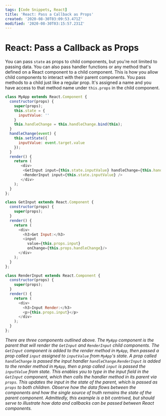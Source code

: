 ```yaml
---
tags: [Code Snippets, React]
title: 'React: Pass a Callback as Props'
created: '2020-08-30T03:09:53.471Z'
modified: '2020-08-30T03:15:57.231Z'
---
```


React: Pass a Callback as Props
===============================

You can pass ```state``` as props to child components, but you're not limited to passing data. You can also pass handler functions or any method that's defined on a React component to a child component. This is how you allow child components to interact with their parent components. You pass methods to a child just like a regular prop. It's assigned a name and you have access to that method name under ```this.props``` in the child component.

``` javascript
class MyApp extends React.Component {
  constructor(props) {
    super(props);
    this.state = {
      inputValue: ''
    }
    this.handleChange = this.handleChange.bind(this);
  }
  handleChange(event) {
    this.setState({
      inputValue: event.target.value
    });
  }
  render() {
    return (
       <div>
        <GetInput input={this.state.inputValue} handleChange={this.handleChange} />
        <RenderInput input={this.state.inputValue} />
       </div>
    );
  }
};

class GetInput extends React.Component {
  constructor(props) {
    super(props);
  }
  render() {
    return (
      <div>
        <h3>Get Input:</h3>
        <input
          value={this.props.input}
          onChange={this.props.handleChange}/>
      </div>
    );
  }
};

class RenderInput extends React.Component {
  constructor(props) {
    super(props);
  }
  render() {
    return (
      <div>
        <h3>Input Render:</h3>
        <p>{this.props.input}</p>
      </div>
    );
  }
};
```

*There are three components outlined above. The ```MyApp``` component is the parent that will render the ```GetInput``` and ```RenderInput``` child components. The ```GetInput``` component is added to the render method in ```MyApp```, then passed a prop called ```input``` assigned to ```inputValue``` from ```MyApp```'s state. A prop called ```handleChange``` is passed the input handler ```handleChange```.```RenderInput``` is added to the render method in ```MyApp```, then a prop called ```input``` is passed the ```inputValue``` from state. This enables you to type in the input field in the ```GetInput``` component, which then calls the handler method in its parent via ```props```. This updates the input in the state of the parent, which is passed as ```props``` to both children. Observe how the data flows between the components and how the single source of truth remains the state of the parent component. Admittedly, this example is a bit contrived, but should serve to illustrate how data and callbacks can be passed between React components.*
